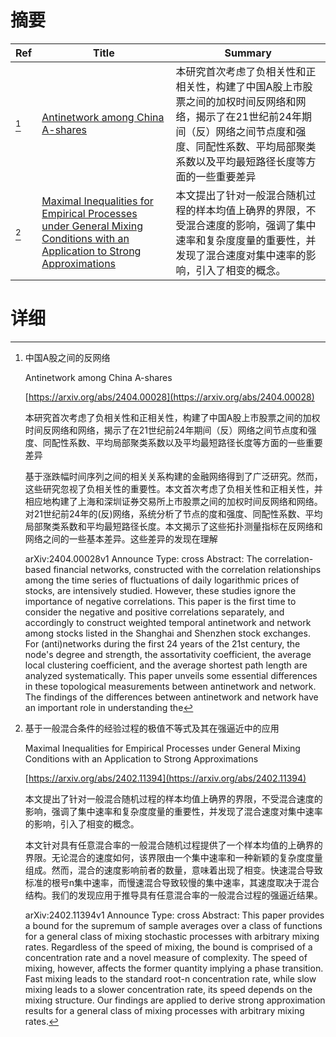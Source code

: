 # 摘要

| Ref | Title | Summary |
| --- | --- | --- |
| [^1] | [Antinetwork among China A-shares](https://arxiv.org/abs/2404.00028) | 本研究首次考虑了负相关性和正相关性，构建了中国A股上市股票之间的加权时间反网络和网络，揭示了在21世纪前24年期间（反）网络之间节点度和强度、同配性系数、平均局部聚类系数以及平均最短路径长度等方面的一些重要差异 |
| [^2] | [Maximal Inequalities for Empirical Processes under General Mixing Conditions with an Application to Strong Approximations](https://arxiv.org/abs/2402.11394) | 本文提出了针对一般混合随机过程的样本均值上确界的界限，不受混合速度的影响，强调了集中速率和复杂度度量的重要性，并发现了混合速度对集中速率的影响，引入了相变的概念。 |

# 详细

[^1]: 中国A股之间的反网络

    Antinetwork among China A-shares

    [https://arxiv.org/abs/2404.00028](https://arxiv.org/abs/2404.00028)

    本研究首次考虑了负相关性和正相关性，构建了中国A股上市股票之间的加权时间反网络和网络，揭示了在21世纪前24年期间（反）网络之间节点度和强度、同配性系数、平均局部聚类系数以及平均最短路径长度等方面的一些重要差异

    

    基于涨跌幅时间序列之间的相关关系构建的金融网络得到了广泛研究。然而，这些研究忽视了负相关性的重要性。本文首次考虑了负相关性和正相关性，并相应地构建了上海和深圳证券交易所上市股票之间的加权时间反网络和网络。对21世纪前24年的(反)网络，系统分析了节点的度和强度、同配性系数、平均局部聚类系数和平均最短路径长度。本文揭示了这些拓扑测量指标在反网络和网络之间的一些基本差异。这些差异的发现在理解

    arXiv:2404.00028v1 Announce Type: cross  Abstract: The correlation-based financial networks, constructed with the correlation relationships among the time series of fluctuations of daily logarithmic prices of stocks, are intensively studied. However, these studies ignore the importance of negative correlations. This paper is the first time to consider the negative and positive correlations separately, and accordingly to construct weighted temporal antinetwork and network among stocks listed in the Shanghai and Shenzhen stock exchanges. For (anti)networks during the first 24 years of the 21st century, the node's degree and strength, the assortativity coefficient, the average local clustering coefficient, and the average shortest path length are analyzed systematically. This paper unveils some essential differences in these topological measurements between antinetwork and network. The findings of the differences between antinetwork and network have an important role in understanding the 
    
[^2]: 基于一般混合条件的经验过程的极值不等式及其在强逼近中的应用

    Maximal Inequalities for Empirical Processes under General Mixing Conditions with an Application to Strong Approximations

    [https://arxiv.org/abs/2402.11394](https://arxiv.org/abs/2402.11394)

    本文提出了针对一般混合随机过程的样本均值上确界的界限，不受混合速度的影响，强调了集中速率和复杂度度量的重要性，并发现了混合速度对集中速率的影响，引入了相变的概念。

    

    本文针对具有任意混合率的一般混合随机过程提供了一个样本均值的上确界的界限。无论混合的速度如何，该界限由一个集中速率和一种新颖的复杂度度量组成。然而，混合的速度影响前者的数量，意味着出现了相变。快速混合导致标准的根号n集中速率，而慢速混合导致较慢的集中速率，其速度取决于混合结构。我们的发现应用于推导具有任意混合率的一般混合过程的强逼近结果。

    arXiv:2402.11394v1 Announce Type: cross  Abstract: This paper provides a bound for the supremum of sample averages over a class of functions for a general class of mixing stochastic processes with arbitrary mixing rates. Regardless of the speed of mixing, the bound is comprised of a concentration rate and a novel measure of complexity. The speed of mixing, however, affects the former quantity implying a phase transition. Fast mixing leads to the standard root-n concentration rate, while slow mixing leads to a slower concentration rate, its speed depends on the mixing structure. Our findings are applied to derive strong approximation results for a general class of mixing processes with arbitrary mixing rates.
    

